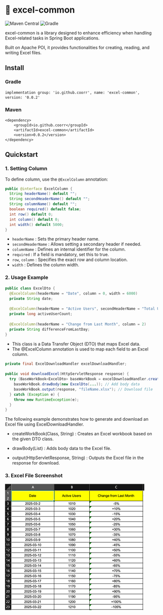 # 🦊 excel-common

![Maven Central](https://img.shields.io/maven-central/v/io.github.coorr/excel-common?color=blue&label=Maven%20Central)
![Gradle](https://img.shields.io/badge/Gradle-implementation-green)

excel-common is a library designed to enhance efficiency when handling Excel-related tasks in Spring Boot applications.

Built on Apache POI, it provides functionalities for creating, reading, and writing Excel files.


## Install

### Gradle
```
implementation group: 'io.github.coorr', name: 'excel-common', version: '0.0.2'
```

### Maven
```
<dependency>
    <groupId>io.github.coorr</groupId>
    <artifactId>excel-common</artifactId>
    <version>0.0.2</version>
</dependency>
```



## Quickstart

### 1. Setting Column
To define column, use the `@ExcelColumn` annotation:
```java
public @interface ExcelColumn {
  String headerName() default "";  
  String secondHeaderName() default "";  
  String columnName() default "";  
  boolean required() default false;  
  int row() default 0;  
  int column() default 0;  
  int width() default 5000; 
}
```
- `headerName` : Sets the primary header name.
- `secondHeaderName` : Allows setting a secondary header if needed.
- `columnName` : Defines an internal identifier for the column.
- `required` : If a field is mandatory, set this to true.
- `row`, `column` : Specifies the exact row and column location.
- `width` : Defines the column width.



### 2. Usage Example
```java
public class ExcelDto {
  @ExcelColumn(headerName = "Date", column = 0, width = 6000)
  private String date;

  @ExcelColumn(headerName = "Active Users", secondHeaderName = "Total Users", column = 1)
  private long activeUserCount;

  @ExcelColumn(headerName = "Change from Last Month", column = 2)
  private String differenceFromLastDay;
}
```
- This class is a Data Transfer Object (DTO) that maps Excel data.
- The @ExcelColumn annotation is used to map each field to an Excel column.


```java
private final ExcelDownloadHandler excelDownloadHandler;

public void downloadExcel(HttpServletResponse response) {
  try (BaseWorkBook<ExcelDto> baseWorkBook = excelDownloadHandler.createWorkBook(ExcelDto.class, "sheetName")) {
    baseWorkBook.drawBody(new ExcelDto(...)); // Add body data
    baseWorkBook.output(response, "fileName.xlsx"); // Download file
  } catch (Exception e) {
    throw new RuntimeException(e);
  }
}
```
The following example demonstrates how to generate and download an Excel file using ExcelDownloadHandler.

- createWorkBook(Class<T>, String) : Creates an Excel workbook based on the given DTO class.

- drawBody(List<T>) : Adds body data to the Excel file.

- output(HttpServletResponse, String) : Outputs the Excel file in the response for download.


### 3. Excel File Screenshot
![img.png](excel_file_screenshot_image.png)